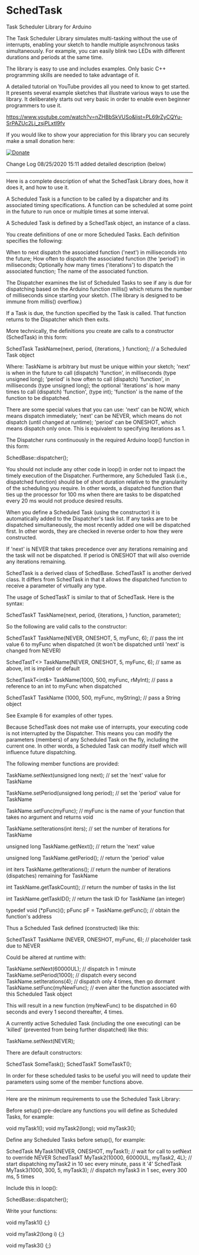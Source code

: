 # SchedTask
Task Scheduler Library for Arduino

The Task Scheduler Library simulates multi-tasking without the use of interrupts, enabling your sketch to handle multiple asynchronous tasks simultaneously. For example, you can easily blink two LEDs with different durations and periods at the same time.

The library is easy to use and includes examples. Only basic C++ programming skills are needed to take advantage of it.

A detailed tutorial on YouTube provides all you need to know to get started. It presents several example sketches that illustrate various ways to use the library. It deliberately starts out very basic in order to enable even beginner programmers to use it.

https://www.youtube.com/watch?v=nZHBbSkVUSo&list=PL69rZyCQYu-SrPAZUc2Lj_zsjPLxtI9fv

If you would like to show your appreciation for this library you can securely make a small donation here:

[![Donate](https://www.paypalobjects.com/en_US/i/btn/btn_donateCC_LG.gif)](https://www.paypal.com/cgi-bin/webscr?cmd=_s-xclick&hosted_button_id=A2J54W4JEHZ6C)

Change Log
   08/25/2020 15:11 added detailed description (below)

****************************************************************************************************

Here is a complete description of what the SchedTask Library does, how it does it, and how to use it.

A Scheduled Task is a function to be called by a dispatcher and its associated timing specifications.  A function can be scheduled at some point in the future to run once or multiple times at some interval.

A Scheduled Task is defined by a SchedTask object, an instance of a class.

You create definitions of one or more Scheduled Tasks.  Each definition specifies the following:

   When to next dispatch the associated function ('next') in milliseconds into the future;
   How often to dispatch the associated function (the 'period') in miliseconds;
   Optionally how many times ('iterations') to dispatch the associated function;
   The name of the associated function.

The Dispatcher examines the list of Scheduled Tasks to see if any is due for dispatching based on the Arduino function millis() which returns the number of milliseconds since starting your sketch.  (The library is designed to be immune from millis() overflow.)

If a Task is due, the function specified by the Task is called.  That function returns to the Dispatcher which then exits.

More technically, the definitions you create are calls to a constructor (SchedTask) in this form:

   SchedTask TaskName(next, period, {iterations, } function);  // a Scheduled Task object

Where:
   TaskName is arbitrary but must be unique within your sketch;
   'next' is when in the future to call (dispatch) 'function', in milliseconds (type unsigned long);
   'period' is how often to call (dispatch) 'function', in milliseconds (type unsigned long);
   the optional 'iterations' is how many times to call (dispatch) 'function', (type int);
   'function' is the name of the function to be dispatched.

There are some special values that you can use:
   'next' can be NOW, which means dispatch immediately;
   'next' can be NEVER, which means do not dispatch (until changed at runtime);
   'period' can be ONESHOT, which means dispatch only once.  This is equivalent to specifying iterations as 1.

The Dispatcher runs continuously in the required Arduino loop() function in this form:

   SchedBase::dispatcher();

You should not include any other code in loop() in order not to impact the timely execution of the Dispatcher.  Furthermore, any Scheduled Task (i.e., dispatched function) should be of short duration relative to the granularity of the scheduling you require.  In other words, a dispatched function that ties up the processor for 100 ms when there are tasks to be dispatched every 20 ms would not produce desired results.

When you define a Scheduled Task (using the constructor) it is automatically added to the Dispatcher's task list.  If any tasks are to be dispatched simultaneously, the most recently added one will be dispatched first.  In other words, they are checked in reverse order to how they were constructed.

If 'next' is NEVER that takes precedence over any iterations remaining and the task will not be dispatched.  If period is ONESHOT that will also override any iterations remaining.

SchedTask is a derived class of SchedBase.  SchedTaskT is another derived class.  It differs from SchedTask in that it allows the dispatched function to receive a parameter of virtually any type.

The usage of SchedTaskT is similar to that of SchedTask.  Here is the syntax:

   SchedTaskT<someType> TaskName(next, period, {iterations, } function, parameter);

So the following are valid calls to the constructor:

   SchedTaskT<int> TaskName(NEVER, ONESHOT, 5, myFunc, 6);     // pass the int value 6 to myFunc when dispatched (it won't be dispatched until 'next' is changed from NEVER)

   SchedTastT<> TaskName(NEVER, ONESHOT, 5, myFunc, 6);        // same as above, int is implied or default

   SchedTaskT<int&> TaskName(1000, 500, myFunc, rMyInt);       // pass a reference to an int to myFunc when dispatched

   SchedTaskT<String> TaskName (1000, 500, myFunc, myString);  // pass a String object

See Example 6 for examples of other types.

Because SchedTask does not make use of interrupts, your executing code is not interrupted by the Dispatcher.  This means you can modify the parameters (members) of any Scheduled Task on the fly, including the current one.  In other words, a Scheduled Task can modify itself which will influence future dispatching.

The following member functions are provided:

   TaskName.setNext(unsigned long next);           // set the 'next' value for TaskName

   TaskName.setPeriod(unsigned long period);       // set the 'period' value for TaskName

   TaskName.setFunc(myFunc);                       // myFunc is the name of your function that takes no argument and returns void

   TaskName.setIterations(int iters);              // set the number of iterations for TaskName

   unsigned long TaskName.getNext();               // return the 'next' value

   unsigned long TaskName.getPeriod();             // return the 'period' value

   int iters TaskName.getIterations();             // return the number of iterations (dispatches) remaining for TaskName

   int TaskName.getTaskCount();                    // return the number of tasks in the list

   int TaskName.getTaskID();                       // return the task ID for TaskName (an integer)

   typedef void (*pFunc)();
   pFunc pF = TaskName.getFunc();                  // obtain the function's address

Thus a Scheduled Task defined (constructed) like this:

   SchedTaskT<int> TaskName (NEVER, ONESHOT, myFunc, 6); // placeholder task due to NEVER

Could be altered at runtime with:

   TaskName.setNext(60000UL); // dispatch in 1 minute
   TaskName.setPeriod(1000);  // dispatch every second
   TaskName.setIterations(4); // dispatch only 4 times, then go dormant
   TaskName.setFunc(myNewFunc); // even alter the function associated with this Scheduled Task object

This will result in a new function (myNewFunc) to be dispatched in 60 seconds and every 1 second thereafter, 4 times.

A currently active Scheduled Task (including the one executing) can be 'killed' (prevented from being further dispatched) like this:

   TaskName.setNext(NEVER);

There are default constructors:

   SchedTask SomeTask();
   SchedTaskT SomeTaskT();

In order for these scheduled tasks to be useful you will need to update their parameters using some of the member functions above.

***********************************

Here are the minimum requirements to use the Scheduled Task Library:

Before setup() pre-declare any functions you will define as Scheduled Tasks, for example:

   void myTask1();
   void myTask2(long);
   void myTask3();

Define any Scheduled Tasks before setup(), for example:

   SchedTask MyTask1(NEVER, ONESHOT, myTask1);           // wait for call to setNext to override NEVER
   SchedTaskT<int> MyTask2(10000, 60000UL, myTask2, 4L);  // start dispatching myTask2 in 10 sec every minute, pass it '4'
   SchedTask MyTask3(1000, 300, 5, myTask3);             // dispatch myTask3 in 1 sec, every 300 ms, 5 times

Include this in loop():

   SchedBase::dispatcher();

Write your functions:

   void myTask1() {;}

   void myTask2(long i) {;}

   void myTask3() {;}
